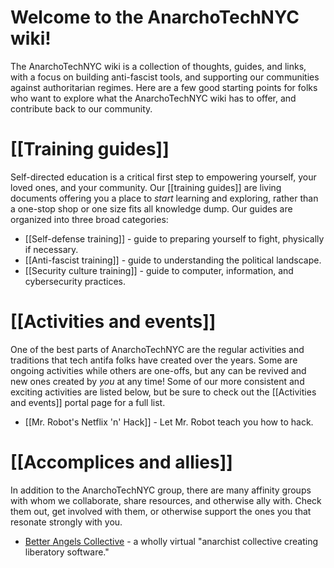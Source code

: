 # Welcome to the AnarchoTechNYC wiki!

The AnarchoTechNYC wiki is a collection of thoughts, guides, and links, with a focus on building anti-fascist tools, and supporting our communities against authoritarian regimes. Here are a few good starting points for folks who want to explore what the AnarchoTechNYC wiki has to offer, and contribute back to our community.

# [[Training guides]]

Self-directed education is a critical first step to empowering yourself, your loved ones, and your community. Our [[training guides]] are living documents offering you a place to *start* learning and exploring, rather than a one-stop shop or one size fits all knowledge dump. Our guides are organized into three broad categories:

* [[Self-defense training]] - guide to preparing yourself to fight, physically if necessary.
* [[Anti-fascist training]] - guide to understanding the political landscape.
* [[Security culture training]] - guide to computer, information, and cybersecurity practices.

# [[Activities and events]]

One of the best parts of AnarchoTechNYC are the regular activities and traditions that tech antifa folks have created over the years. Some are ongoing activities while others are one-offs, but any can be revived and new ones created by *you* at any time! Some of our more consistent and exciting activities are listed below, but be sure to check out the [[Activities and events]] portal page for a full list.

* [[Mr. Robot's Netflix 'n' Hack]] - Let Mr. Robot teach you how to hack.

# [[Accomplices and allies]]

In addition to the AnarchoTechNYC group, there are many affinity groups with whom we collaborate, share resources, and otherwise ally with. Check them out, get involved with them, or otherwise support the ones you that resonate strongly with you.

* [Better Angels Collective](https://betterangels.github.io/) - a wholly virtual "anarchist collective creating liberatory software."